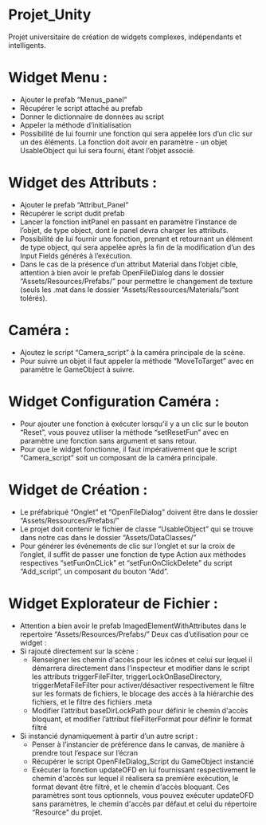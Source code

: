 # Projet_Unity

Projet universitaire de création de widgets complexes, indépendants et intelligents. 

#	Widget Menu : 

- Ajouter le prefab “Menus_panel”
- Récupérer le script attaché au prefab
- Donner le dictionnaire de données au script
- Appeler la méthode d’initialisation
- Possibilité de lui fournir une fonction qui sera appelée lors d’un clic sur un des éléments. La fonction doit avoir en paramètre - un objet UsableObject qui lui sera fourni, étant l’objet associé.
	
#   Widget des Attributs : 

- Ajouter le prefab “Attribut_Panel”
- Récupérer le script dudit prefab
- Lancer la fonction initPanel en passant en paramètre l’instance de l’objet, de type object, dont le panel devra charger les attributs.
- Possibilité de lui fournir une fonction, prenant et retournant un élément de type object, qui sera appelée après la fin de la modification d’un des Input Fields générés à l’exécution.
- Dans le cas de la présence d’un attribut Material dans l’objet cible, attention à bien avoir le prefab OpenFileDialog dans le dossier “Assets/Resources/Prefabs/” pour permettre le changement de texture (seuls les .mat dans le dossier “Assets/Ressources/Materials/”sont tolérés).
    
#    Caméra : 

- Ajoutez le script “Camera_script” à la caméra principale de la scène. 
- Pour suivre un objet il faut appeler la méthode “MoveToTarget” avec en paramètre le GameObject à suivre.

#	  Widget Configuration Caméra :

- Pour ajouter une fonction à exécuter lorsqu'il y a un clic sur le bouton “Reset”, vous pouvez utiliser la méthode “setResetFun” avec en paramètre une fonction sans argument et sans retour.
- Pour que le widget fonctionne, il faut impérativement que le script “Camera_script” soit un composant de la caméra principale.

#    Widget de Création :

- Le préfabriqué “Onglet” et “OpenFileDialog” doivent être dans le dossier “Assets/Ressources/Prefabs/”
- Le projet doit contenir le fichier de classe “UsableObject” qui se trouve dans notre cas dans le dossier “Assets/DataClasses/”
- Pour générer les événements de clic sur l’onglet et sur la croix de l’onglet, il suffit de passer une fonction de type Action<GameObject> aux méthodes respectives “setFunOnCLick” et “setFunOnClickDelete” du script “Add_script”, un composant du bouton “Add”.

#	Widget Explorateur de Fichier :

- Attention a bien avoir le prefab ImagedElementWithAttributes dans le repertoire “Assets/Resources/Prefabs/” 
Deux cas d’utilisation pour ce widget : 
- Si rajouté directement sur la scène : 
    * Renseigner les chemin d'accès pour les icônes et celui sur lequel il démarrera directement dans l’inspecteur et modifier dans le script les attributs triggerFileFilter, triggerLockOnBaseDirectory, triggerMetaFileFilter pour activer/désactiver respectivement le filtre sur les formats de fichiers, le blocage des accès à la hiérarchie des fichiers, et le filtre des fichiers .meta
    * Modifier l’attribut baseDirLockPath pour définir le chemin d'accès bloquant, et modifier l’attribut fileFilterFormat pour définir le format filtré
- Si instancié dynamiquement à partir d’un autre script : 
    * Penser à l’instancier de préférence dans le canvas, de manière à prendre tout l’espace sur l’écran
    * Récupérer le script OpenFileDialog_Script du GameObject instancié
    * Exécuter la fonction updateOFD en lui fournissant respectivement le chemin d'accès sur lequel il réalisera sa première exécution, le format devant être filtré, et le chemin d'accès bloquant. Ces paramètres sont tous optionnels, vous pouvez exécuter updateOFD sans paramètres, le chemin d'accès par défaut et celui du répertoire “Resource” du projet.

